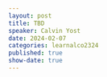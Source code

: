```yaml
---
layout: post
title: TBD
speaker: Calvin Yost
date: 2024-02-07
categories: learnalco2324
published: true
show-date: true
---
```

